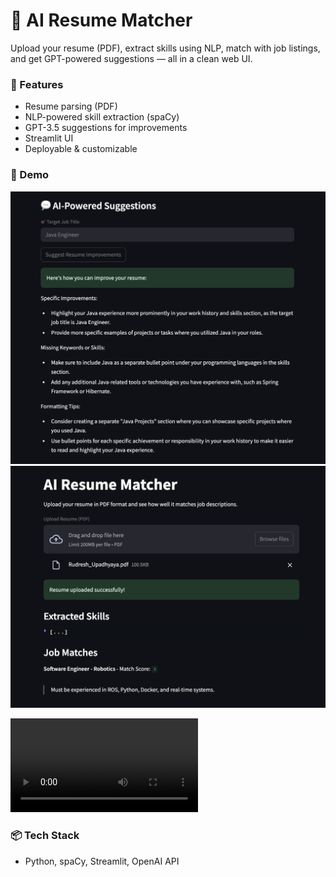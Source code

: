 # 🤖 AI Resume Matcher

Upload your resume (PDF), extract skills using NLP, match with job listings, and get GPT-powered suggestions — all in a clean web UI.

### 🚀 Features
- Resume parsing (PDF)
- NLP-powered skill extraction (spaCy)
- GPT-3.5 suggestions for improvements
- Streamlit UI
- Deployable & customizable

### 📸 Demo
![Screenshot](demo/ss1.png)
![Screenshot](demo/ss2.png)

![GIF](demo/rec1.mov)

### 📦 Tech Stack
- Python, spaCy, Streamlit, OpenAI API
